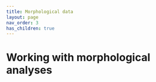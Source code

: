 ```yaml
---
title: Morphological data
layout: page
nav_order: 3
has_children: true
---
```



# Working with morphological analyses
